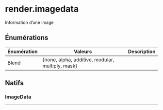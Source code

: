 # render.imagedata

Information d’une image
## Énumérations
|Énumération|Valeurs|Description|
|-|-|-|
|Blend|{none, alpha, additive, modular, multiply, mask}||
## Natifs
### ImageData


***
